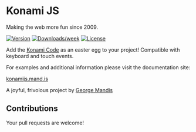 # Konami JS

Making the web more fun since 2009.

[![Version](https://img.shields.io/npm/v/konami.svg)](https://npmjs.org/package/konami)
[![Downloads/week](https://img.shields.io/npm/dw/konami.svg)](https://npmjs.org/package/konami)
[![License](https://img.shields.io/npm/l/konami.svg)](https://github.com/georgemandis/konami-js/blob/master/package.json)

Add the [Konami Code](https://en.wikipedia.org/wiki/Konami_Code) as an easter egg to your project! Compatible with keyboard and touch events.

For examples and additional information please visit the documentation site:

[konamijs.mand.is](http://konamijs.mand.is/)

A joyful, frivolous project by [George Mandis](https://george.mand.is)

## Contributions

Your pull requests are welcome!
